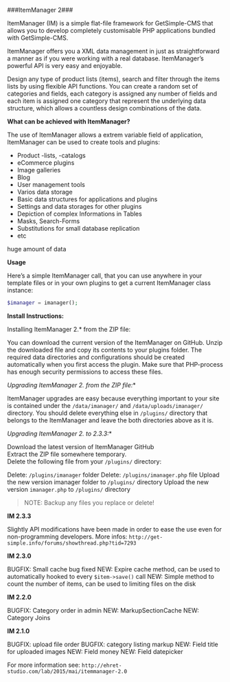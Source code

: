 ###ItemManager 2###

ItemManager (IM) is a simple flat-file framework for GetSimple-CMS that allows you to develop completely customisable
PHP applications bundled with GetSimple-CMS.

ItemManager offers you a XML data management in just as straightforward a manner as if you were working with a real
database. ItemManager’s powerful API is very easy and enjoyable.

Design any type of product lists (items), search and filter through the items lists by using flexible API functions.
You can create a random set of categories and fields, each category is assigned any number of fields and each item is
assigned one category that represent the underlying data structure, which allows a countless design combinations of the
data.



**What can be achieved with ItemManager?**

The use of ItemManager allows a extrem variable field of application, ItemManager can be used to create tools and
plugins:

- Product -lists, -catalogs
- eCommerce plugins
- Image galleries
- Blog
- User management tools
- Varios data storage
- Basic data structures for applications and plugins
- Settings and data storages for other plugins
- Depiction of complex Informations in Tables
- Masks, Search-Forms
- Substitutions for small database replication
- etc

huge amount of data

**Usage**

Here’s a simple ItemManager call, that you can use anywhere in your template files or in your own plugins to get a
current ItemManager class instance:

```php
$imanager = imanager();
```

**Install Instructions:**  

Installing ItemManager 2.* from the ZIP file:  

You can download the current version of the ItemManager on GitHub. Unzip the downloaded file and copy its
contents to your plugins folder. The required data directories and configurations should be created automatically
when you first access the plugin. Make sure that PHP-process has enough security permissions to access these files.

**Upgrading ItemManager 2.* from the ZIP file:**  

ItemManager upgrades are easy because everything important to your site is contained under the `/data/imanager/` and
`/data/uploads/imanager/` directory. You should delete everything else in `/plugins/` directory that belongs to the
ItemManager and leave the both directories above as it is.

**Upgrading ItemManager 2.* to 2.3.3:**  

Download the latest version of ItemManager GitHub  
Extract the ZIP file somewhere temporary.  
Delete the following file from your `/plugins/` directory:  

Delete: `/plugins/imanager` folder
Delete: `/plugins/imanager.php` file
Upload the new version imanager folder to `/plugins/` directory
Upload the new version `imanager.php` to `/plugins/` directory

> NOTE: Backup any files you replace or delete!


**IM 2.3.3**

Slightly API modifications have been made in order to ease the use even for non-programming developers.
More infos: `http://get-simple.info/forums/showthread.php?tid=7293`

**IM 2.3.0**

BUGFIX: Small cache bug fixed
NEW: Expire cache method, can be used to automatically hooked to every `$item->save()` call
NEW: Simple method to count the number of items, can be used to limiting files on the disk

**IM 2.2.0**

BUGFIX: Category order in admin
NEW: MarkupSectionCache
NEW: Category Joins

**IM 2.1.0**

BUGFIX: upload file order
BUGFIX: category listing markup
NEW: Field title for uploaded images
NEW: Field money
NEW: Field datepicker

For more information see: `http://ehret-studio.com/lab/2015/mai/itemmanager-2.0`


